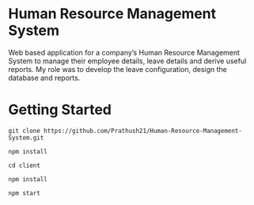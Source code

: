 # Human Resource Management System
Web based application for a company’s Human Resource Management System to manage their employee details, leave details and derive useful reports. My role was to develop the leave configuration, design the database and reports.

# Getting Started

```
git clone https://github.com/Prathush21/Human-Resource-Management-System.git
```
```
npm install
```
```
cd client
```
```
npm install
```
```
npm start
```
